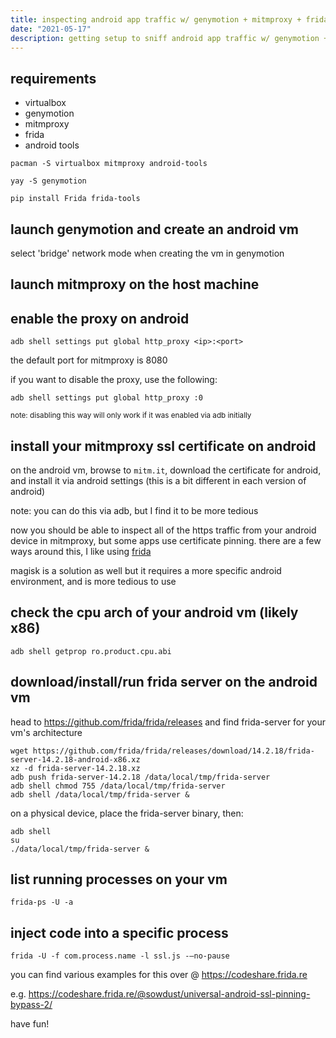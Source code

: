```yaml
---
title: inspecting android app traffic w/ genymotion + mitmproxy + frida
date: "2021-05-17"
description: getting setup to sniff android app traffic w/ genymotion + mitmproxy
---
```


## requirements

- virtualbox
- genymotion
- mitmproxy
- frida
- android tools

```shell
pacman -S virtualbox mitmproxy android-tools
```
```shell
yay -S genymotion
```
```shell
pip install Frida frida-tools
```
## launch genymotion and create an android vm

select 'bridge' network mode when creating the vm in genymotion

## launch mitmproxy on the host machine

## enable the proxy on android
```shell
adb shell settings put global http_proxy <ip>:<port>
```
the default port for mitmproxy is 8080

if you want to disable the proxy, use the following:
```shell
adb shell settings put global http_proxy :0
```

<sup>note: disabling this way will only work if it was enabled via adb initially</sup>

## install your mitmproxy ssl certificate on android

on the android vm, browse to `mitm.it`, download the certificate for android, and install it via android settings (this is a bit different in each version of android) 

note: you can do this via adb, but I find it to be more tedious

now you should be able to inspect all of the https traffic from your android device in mitmproxy, but some apps use certificate pinning. there are a few ways around this, I like using [frida](https://frida.re/)

magisk is a solution as well but it requires a more specific android environment, and is more tedious to use

## check the cpu arch of your android vm (likely x86)
```shell
adb shell getprop ro.product.cpu.abi
```
## download/install/run frida server on the android vm

head to https://github.com/frida/frida/releases and find frida-server for your vm's architecture

```shell
wget https://github.com/frida/frida/releases/download/14.2.18/frida-server-14.2.18-android-x86.xz
xz -d frida-server-14.2.18.xz
adb push frida-server-14.2.18 /data/local/tmp/frida-server
adb shell chmod 755 /data/local/tmp/frida-server
adb shell /data/local/tmp/frida-server &
```

on a physical device, place the frida-server binary, then:

```shell
adb shell
su
./data/local/tmp/frida-server &
```

## list running processes on your vm
```shell
frida-ps -U -a
```
## inject code into a specific process
```shell
frida -U -f com.process.name -l ssl.js -–no-pause
```
you can find various examples for this over @ https://codeshare.frida.re

e.g. https://codeshare.frida.re/@sowdust/universal-android-ssl-pinning-bypass-2/

have fun!
